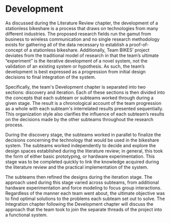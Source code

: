 # Development

As discussed during the Literature Review chapter, the development of a stationless bikeshare is a process that draws on technologies from many different industries.  The proposed research fields run the gamut from business to wireless communication and no single research methodology exists for gathering all of the data necessary to establish a proof-of-concept of a stationless bikeshare.  Additionally, Team BIKES’ project deviates from the traditional model of research in that the team’s ultimate “experiment” is the iterative development of a novel system, not the validation of an existing system or hypothesis.  As such, the team’s development is best expressed as a progression from initial design decisions to final integration of the system.

Specifically, the team's Development chapter is separated into two sections: discovery and iteration.  Each of these sections is then divided into the concepts that each subteam or subteams worked through during a given stage.  The result is a chronological account of the team progression as a whole with each subteam's interrelated results presented sequentially.  This organization style also clarifies the influence of each subteam’s results on the decisions made by the other subteams throughout the research process.

During the discovery stage, the subteams worked in parallel to finalize the decisions concerning the technology that would be used in the bikeshare system.  The subteams worked independently to decide and explore the design spaces established during the literature review; in general, this took the form of either basic prototyping, or hardware experimentation.  This stage was to be completed quickly to link the knowledge acquired during the literature review and the practical implementation of the system.

The subteams then refined the designs during the iteration stage.   The approach used during this stage varied across subteams, from additional hardware experimentation and force modeling to focus group interactions.  Regardless of the manner each team went about, the ultimate objective was to find optimal solutions to the problems each subteam set out to solve.  The Integration chapter following the Development chapter will discuss the approach that the team took to join the separate threads of the project into a functional system.

